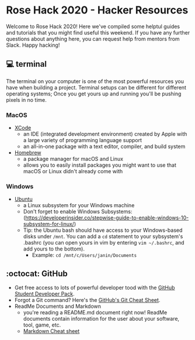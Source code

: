 <!-- a normal html comment -->
# Rose Hack 2020 - Hacker Resources
Welcome to Rose Hack 2020! Here we've compiled some helptul guides and tutorials that you might find useful this weekend. If you have any further questions about anything here, you can request help from mentors from Slack. Happy hacking!

## :computer: terminal
The terminal on your computer is one of the most powerful resources you have when building a project. Terminal setups can be different for different operating systems; Once you get yours up and running you'll be pushing pixels in no time.
### MacOS
* [XCode](https://developer.apple.com/xcode/)
  * an IDE (integrated development environment) created by Apple with a large variety of programming language support
  * an all-in-one package with a text editor, compiler, and build system
* [Homebrew](https://brew.sh)
  * a package manager for macOS and Linux
  * allows you to easily install packages you might want to use that macOS or Linux didn't already come with
### Windows
* [Ubuntu](https://www.microsoft.com/en-us/p/ubuntu/9nblggh4msv6?activetab=pivot:overviewtab)
    * a Linux subsystem for your Windows machine
    * Don't forget to enable Windows Subsystems: (https://developerinsider.co/stepwise-guide-to-enable-windows-10-subsystem-for-linux/)
    * Tip: the Ubuntu bash should have access to your Windows-based disks under `/mnt`. You can add a `cd` statement to your sybsystem's .bashrc (you can open yours in vim by entering `vim ~/.bashrc`, and add yours to the bottom).
      * Example: `cd /mnt/c/Users/janin/Documents`
## :octocat: GitHub
* Get free access to lots of powerful developer tood with the [GitHub Student Developer Pack](https://education.github.com/pack).
* Forgot a Git command? Here's the [GitHub's Git Cheat Sheet](https://education.github.com/git-cheat-sheet-education.pdf).
* ReadMe Documents and Markdown
  * you're reading a README.md document right now! ReadMe documents contain information for the user about your software, tool, game, etc. 
  * [Markdown Cheat sheet](https://github.com/adam-p/markdown-here/wiki/Markdown-Cheatsheet)
